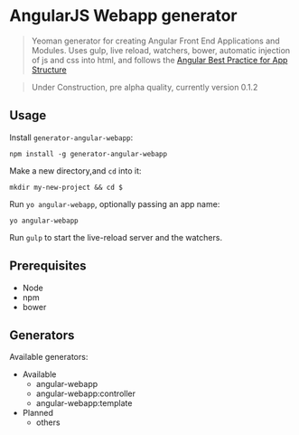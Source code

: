 # AngularJS Webapp generator

> Yeoman generator for creating Angular Front End Applications and Modules. Uses gulp, live reload, watchers, bower, automatic injection of js and css into html, and follows the [Angular Best Practice for App Structure](https://docs.google.com/document/d/1XXMvReO8-Awi1EZXAXS4PzDzdNvV6pGcuaF4Q9821Es/pub) 

> Under Construction, pre alpha quality, currently version 0.1.2 

## Usage

Install `generator-angular-webapp`:
```
npm install -g generator-angular-webapp
```

Make a new directory,and `cd` into it:
```
mkdir my-new-project && cd $
```

Run `yo angular-webapp`, optionally passing an app name:
```
yo angular-webapp
```

Run `gulp` to start the live-reload server and the watchers.

## Prerequisites
* Node
* npm
* bower

## Generators

Available generators:

* Available
	- angular-webapp
	- angular-webapp:controller
	- angular-webapp:template
* Planned
	- others
